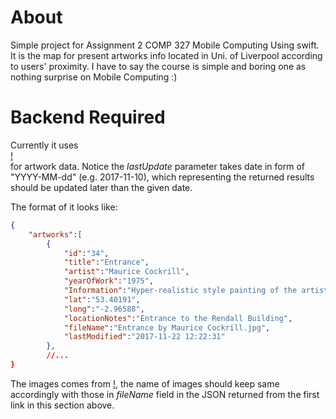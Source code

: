 # About
Simple project for Assignment 2 COMP 327 Mobile Computing Using swift.
It is the map for present artworks info located in Uni. of Liverpool according to users' proximity.
I have to say the course is simple and boring one as nothing surprise on Mobile Computing :)

# Backend Required
Currently it uses  
[!](https://cgi.csc.liv.ac.uk/~phil/Teaching/COMP327/artworksOnCampus/data.php?class=artworks2&lastUpdate=)  
for artwork data. Notice the *lastUpdate* parameter takes date in form of "YYYY-MM-dd" (e.g. 2017-11-10),
which representing the returned results should be updated later than the given date.

The format of it looks like:
```json  
{  
    "artworks":[  
        {  
            "id":"34",
            "title":"Entrance",
            "artist":"Maurice Cockrill",
            "yearOfWork":"1975",
            "Information":"Hyper-realistic style painting of the artist's girlfriend at the time outside what was the entrance to the Arts Reading Room.  Cockrill was a lecturer in fine art at Liverpool Polytechnic 1967-80 and Keeper of the Royal Academy of Arts, 2004.  He has been described as 'one of the most expressive painters of the 1980s and 1990s'.",
            "lat":"53.40191",
            "long":"-2.96588",
            "locationNotes":"Entrance to the Rendall Building",
            "fileName":"Entrance by Maurice Cockrill.jpg",
            "lastModified":"2017-11-22 12:22:31"
        },
        //...
}
```  

The images comes from
[!](https://cgi.csc.liv.ac.uk/~phil/Teaching/COMP327/artwork_images/),
the name of images should keep same accordingly with those in *fileName* field in the JSON returned from the first link in this section above.  
